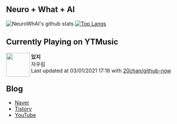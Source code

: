 ## Neuro + What + AI

![NeuroWhAI's github stats](https://github-readme-stats.vercel.app/api?username=neurowhai&count_private=true&show_icons=true)
[![Top Langs](https://github-readme-stats.vercel.app/api/top-langs/?username=neurowhai&layout=compact)](https://github.com/anuraghazra/github-readme-stats)

## Currently Playing on YTMusic

[<img align="left" height="65" src="https://lh3.googleusercontent.com/e8gMid5aTcJiSyHegEXfH9Lb1g8G9g7pSBPjnX8NuveenWFgwAJIgEpt_m2-A1wJW5ac0GngSEbI9aj4">](https://music.youtube.com/channel/UCbypb9u1bZaH7N2_h5cMLuw)

**있지**  
자우림  
Last updated at 03/01/2021 17:16 with [20chan/github-now](https://github.com/20chan/github-now)

## Blog

- [Naver](http://blog.naver.com/neurowhai)
- [Tistory](http://neurowhai.tistory.com/)
- [YouTube](https://www.youtube.com/channel/UCB_v1xU6laBHOeH6z4L-Mtw)
